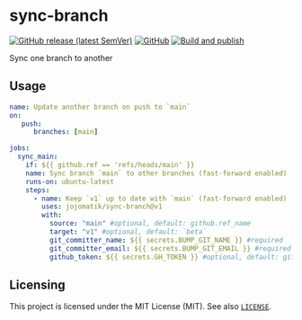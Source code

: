 # sync-branch
[![GitHub release (latest SemVer)](https://img.shields.io/github/v/release/jojomatik/sync-branch?sort=semver)](https://github.com/jojomatik/sync-branch/releases) [![GitHub](https://img.shields.io/github/license/jojomatik/sync-branch)](LICENSE) [![Build and publish](https://github.com/jojomatik/sync-branch/actions/workflows/publish.yml/badge.svg)](https://github.com/jojomatik/sync-branch/actions/workflows/publish.yml) 

Sync one branch to another

## Usage
```yml
name: Update another branch on push to `main`
on:
   push:
      branches: [main]

jobs:
  sync_main:
    if: ${{ github.ref == 'refs/heads/main' }}
    name: Sync branch `main` to other branches (fast-forward enabled)
    runs-on: ubuntu-latest
    steps:
      - name: Keep `v1` up to date with `main` (fast-forward enabled)
        uses: jojomatik/sync-branch@v1
        with:
          source: "main" #optional, default: github.ref_name
          target: "v1" #optional, default: `beta`
          git_committer_name: ${{ secrets.BUMP_GIT_NAME }} #required
          git_committer_email: ${{ secrets.BUMP_GIT_EMAIL }} #required
          github_token: ${{ secrets.GH_TOKEN }} #optional, default: github.token
```

## Licensing
This project is licensed under the MIT License (MIT). See also [`LICENSE`](LICENSE).
